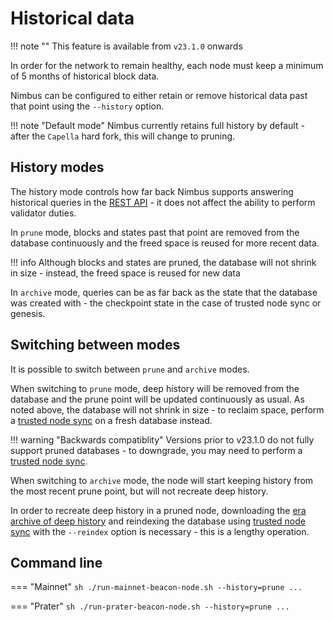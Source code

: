 # Historical data

!!! note ""
    This feature is available from `v23.1.0` onwards

In order for the network to remain healthy, each node must keep a minimum of 5 months of historical block data.

Nimbus can be configured to either retain or remove historical data past that point using the `--history` option.

!!! note "Default mode"
    Nimbus currently retains full history by default - after the `Capella` hard fork, this will change to pruning.

## History modes

The history mode controls how far back Nimbus supports answering historical queries in the [REST API](./rest-api.md) - it does not affect the ability to perform validator duties.

In `prune` mode, blocks and states past that point are removed from the database continuously and the freed space is reused for more recent data.

!!! info
    Although blocks and states are pruned, the database will not shrink in size - instead, the freed space is reused for new data

In `archive` mode, queries can be as far back as the state that the database was created with - the checkpoint state in the case of trusted node sync or genesis.

## Switching between modes

It is possible to switch between `prune` and `archive` modes.

When switching to `prune` mode, deep history will be removed from the database and the prune point will be updated continuously as usual. As noted above, the database will not shrink in size - to reclaim space, perform a [trusted node sync](./trusted-node-sync.md) on a fresh database instead.

!!! warning "Backwards compatiblity"
    Versions prior to v23.1.0 do not fully support pruned databases - to downgrade, you may need to perform a [trusted node sync](./trusted-node-sync.md).

When switching to `archive` mode, the node will start keeping history from the most recent prune point, but will not recreate deep history.

In order to recreate deep history in a pruned node, downloading the [era archive of deep history](./era-store.md) and reindexing the database using [trusted node sync](./trusted-node-sync.md) with the `--reindex` option is necessary - this is a lengthy operation.

## Command line

=== "Mainnet"
    ```sh
    ./run-mainnet-beacon-node.sh --history=prune ...
    ```

=== "Prater"
    ```sh
    ./run-prater-beacon-node.sh --history=prune ...
    ```
